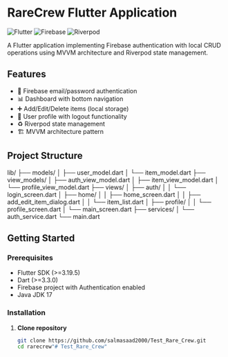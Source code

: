 # RareCrew Flutter Application

![Flutter](https://img.shields.io/badge/Flutter-3.19.5-blue)
![Firebase](https://img.shields.io/badge/Firebase-Cloud_Auth-orange)
![Riverpod](https://img.shields.io/badge/State_Management-Riverpod-green)

A Flutter application implementing Firebase authentication with local CRUD operations using MVVM architecture and Riverpod state management.

## Features

- 🔐 Firebase email/password authentication
- 📊 Dashboard with bottom navigation
- ➕ Add/Edit/Delete items (local storage)
- 👤 User profile with logout functionality
- ♻️ Riverpod state management
- 🏗️ MVVM architecture pattern

## Project Structure
lib/
├── models/
│ ├── user_model.dart
│ └── item_model.dart
├── view_models/
│ ├── auth_view_model.dart
│ ├── item_view_model.dart
│ └── profile_view_model.dart
├── views/
│ ├── auth/
│ │ └── login_screen.dart
│ ├── home/
│ │ ├── home_screen.dart
│ │ ├── add_edit_item_dialog.dart
│ │ └── item_list.dart
│ ├── profile/
│ │ └── profile_screen.dart
│ └── main_screen.dart
├── services/
│ └── auth_service.dart
└── main.dart

## Getting Started

### Prerequisites

- Flutter SDK (>=3.19.5)
- Dart (>=3.3.0)
- Firebase project with Authentication enabled
- Java JDK 17

### Installation

1. **Clone repository**
   ```bash
   git clone https://github.com/salmasaad2000/Test_Rare_Crew.git
   cd rarecrew"# Test_Rare_Crew" 
